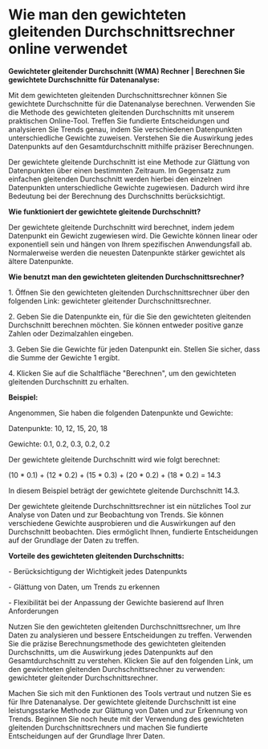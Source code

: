 Wie man den gewichteten gleitenden Durchschnittsrechner online verwendet
========================================================================

**Gewichteter gleitender Durchschnitt (WMA) Rechner | Berechnen Sie gewichtete Durchschnitte für Datenanalyse:**

Mit dem gewichteten gleitenden Durchschnittsrechner können Sie gewichtete Durchschnitte für die Datenanalyse berechnen. Verwenden Sie die Methode des gewichteten gleitenden Durchschnitts mit unserem praktischen Online-Tool. Treffen Sie fundierte Entscheidungen und analysieren Sie Trends genau, indem Sie verschiedenen Datenpunkten unterschiedliche Gewichte zuweisen. Verstehen Sie die Auswirkung jedes Datenpunkts auf den Gesamtdurchschnitt mithilfe präziser Berechnungen.

Der gewichtete gleitende Durchschnitt ist eine Methode zur Glättung von Datenpunkten über einen bestimmten Zeitraum. Im Gegensatz zum einfachen gleitenden Durchschnitt werden hierbei den einzelnen Datenpunkten unterschiedliche Gewichte zugewiesen. Dadurch wird ihre Bedeutung bei der Berechnung des Durchschnitts berücksichtigt.

**Wie funktioniert der gewichtete gleitende Durchschnitt?**

Der gewichtete gleitende Durchschnitt wird berechnet, indem jedem Datenpunkt ein Gewicht zugewiesen wird. Die Gewichte können linear oder exponentiell sein und hängen von Ihrem spezifischen Anwendungsfall ab. Normalerweise werden die neuesten Datenpunkte stärker gewichtet als ältere Datenpunkte.

**Wie benutzt man den gewichteten gleitenden Durchschnittsrechner?**

1\. Öffnen Sie den gewichteten gleitenden Durchschnittsrechner über den folgenden Link: gewichteter gleitender Durchschnittsrechner.

2\. Geben Sie die Datenpunkte ein, für die Sie den gewichteten gleitenden Durchschnitt berechnen möchten. Sie können entweder positive ganze Zahlen oder Dezimalzahlen eingeben.

3\. Geben Sie die Gewichte für jeden Datenpunkt ein. Stellen Sie sicher, dass die Summe der Gewichte 1 ergibt.

4\. Klicken Sie auf die Schaltfläche "Berechnen", um den gewichteten gleitenden Durchschnitt zu erhalten.

**Beispiel:**

Angenommen, Sie haben die folgenden Datenpunkte und Gewichte:

Datenpunkte: 10, 12, 15, 20, 18

Gewichte: 0.1, 0.2, 0.3, 0.2, 0.2

Der gewichtete gleitende Durchschnitt wird wie folgt berechnet:

(10 \* 0.1) + (12 \* 0.2) + (15 \* 0.3) + (20 \* 0.2) + (18 \* 0.2) = 14.3

In diesem Beispiel beträgt der gewichtete gleitende Durchschnitt 14.3.

Der gewichtete gleitende Durchschnittsrechner ist ein nützliches Tool zur Analyse von Daten und zur Beobachtung von Trends. Sie können verschiedene Gewichte ausprobieren und die Auswirkungen auf den Durchschnitt beobachten. Dies ermöglicht Ihnen, fundierte Entscheidungen auf der Grundlage der Daten zu treffen.

**Vorteile des gewichteten gleitenden Durchschnitts:**

\- Berücksichtigung der Wichtigkeit jedes Datenpunkts

\- Glättung von Daten, um Trends zu erkennen

\- Flexibilität bei der Anpassung der Gewichte basierend auf Ihren Anforderungen

Nutzen Sie den gewichteten gleitenden Durchschnittsrechner, um Ihre Daten zu analysieren und bessere Entscheidungen zu treffen. Verwenden Sie die präzise Berechnungsmethode des gewichteten gleitenden Durchschnitts, um die Auswirkung jedes Datenpunkts auf den Gesamtdurchschnitt zu verstehen. Klicken Sie auf den folgenden Link, um den gewichteten gleitenden Durchschnittsrechner zu verwenden: gewichteter gleitender Durchschnittsrechner.

Machen Sie sich mit den Funktionen des Tools vertraut und nutzen Sie es für Ihre Datenanalyse. Der gewichtete gleitende Durchschnitt ist eine leistungsstarke Methode zur Glättung von Daten und zur Erkennung von Trends. Beginnen Sie noch heute mit der Verwendung des gewichteten gleitenden Durchschnittsrechners und machen Sie fundierte Entscheidungen auf der Grundlage Ihrer Daten.